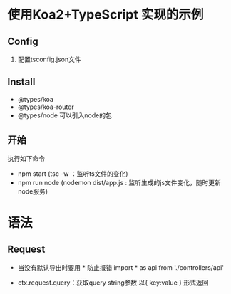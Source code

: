 # 使用Koa2+TypeScript 实现的示例

## Config
1. 配置tsconfig.json文件

## Install
- @types/koa
- @types/koa-router
- @types/node  可以引入node的包

## 开始
执行如下命令

- npm start  (tsc -w ：监听ts文件的变化)
- npm run node (nodemon dist/app.js : 监听生成的js文件变化，随时更新node服务)


# 语法

## Request

- 当没有默认导出时要用 * 防止报错  import * as api from './controllers/api'

- ctx.request.query：获取query string参数 以{ key:value } 形式返回